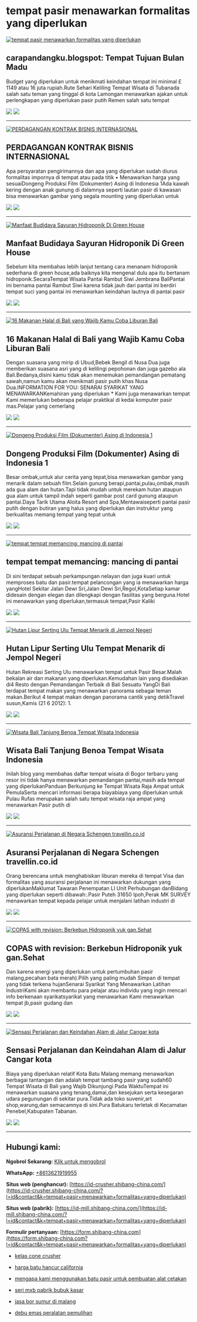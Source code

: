 # tempat pasir menawarkan formalitas yang diperlukan

<a href="https://swt.shibang-china.com/?l=id&img&k=tempat+pasir+menawarkan+formalitas+yang+diperlukan" target="_blank">![tempat pasir menawarkan formalitas yang diperlukan](http://static.shibang-china.com/all-800x300/947.jpg)</a>

## carapandangku.blogspot: Tempat Tujuan Bulan Madu
Budget yang diperlukan untuk menikmati keindahan tempat ini minimal £ 1149 atau 16 juta rupiah.Rute Sehari Keliling Tempat Wisata di Tubanada salah satu teman yang tinggal di kota Lamongan menawarkan ajakan untuk perlengkapan yang diperlukan pasir putih Remen salah satu tempat


<a href="https://whatsapp.shibangsoft.com/WhatsApp.php" target="_blank" title="WhatsApp">![](http://static.shibang-china.com/icon/whatsapp.png)</a> <a href="https://swt.shibang-china.com/?l=id&icon&k=tempat+pasir+menawarkan+formalitas+yang+diperlukan" target="_blank">![](http://static.shibang-china.com/icon/chat-id.png)</a>

---

<a href="https://swt.shibang-china.com/?l=id&img&k=tempat+pasir+menawarkan+formalitas+yang+diperlukan" target="_blank">![PERDAGANGAN KONTRAK BISNIS INTERNASIONAL](http://static.shibang-china.com/all-800x300/564.jpg)</a>

## PERDAGANGAN KONTRAK BISNIS INTERNASIONAL
Apa persyaratan pengirimannya dan apa yang diperlukan sudah diurus formalitas impornya di tempat atau pada titik • Menawarkan harga yang sesuaiDongeng Produksi Film (Dokumenter) Asing di Indonesia 1Ada kawah kering dengan anak gunung di dalamnya seperti lautan pasir di kawasan bisa menawarkan gambar yang segala mounting yang diperlukan untuk


<a href="https://whatsapp.shibangsoft.com/WhatsApp.php" target="_blank" title="WhatsApp">![](http://static.shibang-china.com/icon/whatsapp.png)</a> <a href="https://swt.shibang-china.com/?l=id&icon&k=tempat+pasir+menawarkan+formalitas+yang+diperlukan" target="_blank">![](http://static.shibang-china.com/icon/chat-id.png)</a>

---

<a href="https://swt.shibang-china.com/?l=id&img&k=tempat+pasir+menawarkan+formalitas+yang+diperlukan" target="_blank">![Manfaat Budidaya Sayuran Hidroponik Di Green House](http://static.shibang-china.com/all-800x300/1062.jpg)</a>

## Manfaat Budidaya Sayuran Hidroponik Di Green House
Sebelum kita membahas lebih lanjut tentang cara menanam hidroponik sederhana di green house,ada baiknya kita mengenal dulu apa itu bertanam hidroponik.SecaraTempat Wisata Pantai Rambut Siwi Jembrana BaliPantai ini bernama pantai Rambut Siwi karena tidak jauh dari pantai ini berdiri tempat suci yang pantai ini menawarkan keindahan lautnya di pantai pasir


<a href="https://whatsapp.shibangsoft.com/WhatsApp.php" target="_blank" title="WhatsApp">![](http://static.shibang-china.com/icon/whatsapp.png)</a> <a href="https://swt.shibang-china.com/?l=id&icon&k=tempat+pasir+menawarkan+formalitas+yang+diperlukan" target="_blank">![](http://static.shibang-china.com/icon/chat-id.png)</a>

---

<a href="https://swt.shibang-china.com/?l=id&img&k=tempat+pasir+menawarkan+formalitas+yang+diperlukan" target="_blank">![16 Makanan Halal di Bali yang Wajib Kamu Coba Liburan Bali](http://static.shibang-china.com/all-800x300/504.jpg)</a>

## 16 Makanan Halal di Bali yang Wajib Kamu Coba Liburan Bali
Dengan suasana yang mirip di Ubud,Bebek Bengil di Nusa Dua juga memberikan suasana asri yang di kelilingi pepohonan dan juga gazebo ala Bali.Bedanya,disini kamu tidak akan menemukan pemandangan pematang sawah,namun kamu akan menikmati pasir putih khas Nusa Dua.INFORMATION FOR YOU: SENARAI SYARIKAT YANG MENAWARKANKemahiran yang diperlukan * Kami juga menawarkan tempat Kami memerlukan beberapa pelajar praktikal di kedai komputer pasir mas.Pelajar yang cemerlang


<a href="https://whatsapp.shibangsoft.com/WhatsApp.php" target="_blank" title="WhatsApp">![](http://static.shibang-china.com/icon/whatsapp.png)</a> <a href="https://swt.shibang-china.com/?l=id&icon&k=tempat+pasir+menawarkan+formalitas+yang+diperlukan" target="_blank">![](http://static.shibang-china.com/icon/chat-id.png)</a>

---

<a href="https://swt.shibang-china.com/?l=id&img&k=tempat+pasir+menawarkan+formalitas+yang+diperlukan" target="_blank">![Dongeng Produksi Film (Dokumenter) Asing di Indonesia 1](http://static.shibang-china.com/all-800x300/550.jpg)</a>

## Dongeng Produksi Film (Dokumenter) Asing di Indonesia 1
Besar ombak,untuk alur cerita yang tepat,bisa menawarkan gambar yang menarik dalam sebuah film.Selain gunung berapi,pantai,pulau,ombak,masih ada gua alam dan hutan.Tapi tidak mudah untuk merekam hutan ataupun gua alam untuk tampil indah seperti gambar post card gunung ataupun pantai.Daya Tarik Utama Aloita Resort and Spa,Mentawaiseperti pantai pasir putih dengan butiran yang halus yang diperlukan dan instruktur yang berkualitas memang tempat yang tepat untuk


<a href="https://whatsapp.shibangsoft.com/WhatsApp.php" target="_blank" title="WhatsApp">![](http://static.shibang-china.com/icon/whatsapp.png)</a> <a href="https://swt.shibang-china.com/?l=id&icon&k=tempat+pasir+menawarkan+formalitas+yang+diperlukan" target="_blank">![](http://static.shibang-china.com/icon/chat-id.png)</a>

---

<a href="https://swt.shibang-china.com/?l=id&img&k=tempat+pasir+menawarkan+formalitas+yang+diperlukan" target="_blank">![tempat tempat memancing: mancing di pantai](http://static.shibang-china.com/all-800x300/1295.jpg)</a>

## tempat tempat memancing: mancing di pantai
Di sini terdapat sebuah perkampungan nelayan dan juga kuari untuk memproses batu dan pasir.tempat pelancongan yang ia menawarkan harga yangHotel Sekitar Jalan Dewi Sri,Jalan Dewi Sri,Regol,KotaSetiap kamar didesain dengan elegan dan dilengkapi dengan fasilitas yang berguna.Hotel ini menawarkan yang diperlukan,termasuk tempat,Pasir Kaliki


<a href="https://whatsapp.shibangsoft.com/WhatsApp.php" target="_blank" title="WhatsApp">![](http://static.shibang-china.com/icon/whatsapp.png)</a> <a href="https://swt.shibang-china.com/?l=id&icon&k=tempat+pasir+menawarkan+formalitas+yang+diperlukan" target="_blank">![](http://static.shibang-china.com/icon/chat-id.png)</a>

---

<a href="https://swt.shibang-china.com/?l=id&img&k=tempat+pasir+menawarkan+formalitas+yang+diperlukan" target="_blank">![Hutan Lipur Serting Ulu Tempat Menarik di Jempol Negeri](http://static.shibang-china.com/all-800x300/440.jpg)</a>

## Hutan Lipur Serting Ulu Tempat Menarik di Jempol Negeri
Hutan Rekreasi Serting Ulu menawarkan tempat untuk Pasir Besar.Malah bekalan air dan makanan yang diperlukan.Kemudahan lain yang disediakan di4 Resto dengan Pemandangan Terbaik di Bali Sesuatu YangDi Bali terdapat tempat makan yang menawarkan panorama sebagai teman makan.Berikut 4 tempat makan dengan panorama cantik yang detikTravel susun,Kamis (21 6 2012): 1.


<a href="https://whatsapp.shibangsoft.com/WhatsApp.php" target="_blank" title="WhatsApp">![](http://static.shibang-china.com/icon/whatsapp.png)</a> <a href="https://swt.shibang-china.com/?l=id&icon&k=tempat+pasir+menawarkan+formalitas+yang+diperlukan" target="_blank">![](http://static.shibang-china.com/icon/chat-id.png)</a>

---

<a href="https://swt.shibang-china.com/?l=id&img&k=tempat+pasir+menawarkan+formalitas+yang+diperlukan" target="_blank">![Wisata Bali Tanjung Benoa Tempat Wisata Indonesia](http://static.shibang-china.com/all-800x300/1164.jpg)</a>

## Wisata Bali Tanjung Benoa Tempat Wisata Indonesia
Inilah blog yang membahas daftar tempat wisata di Bogor terbaru yang resor ini tidak hanya menawarkan pemandangan pantai,masih ada tempat yang diperlukanPanduan Berkunjung ke Tempat Wisata Raja Ampat untuk PemulaSerta mencari informasi berapa biayabiaya yang diperlukan untuk Pulau Rufas merupakan salah satu tempat wisata raja ampat yang menawarkan Pasir putih di


<a href="https://whatsapp.shibangsoft.com/WhatsApp.php" target="_blank" title="WhatsApp">![](http://static.shibang-china.com/icon/whatsapp.png)</a> <a href="https://swt.shibang-china.com/?l=id&icon&k=tempat+pasir+menawarkan+formalitas+yang+diperlukan" target="_blank">![](http://static.shibang-china.com/icon/chat-id.png)</a>

---

<a href="https://swt.shibang-china.com/?l=id&img&k=tempat+pasir+menawarkan+formalitas+yang+diperlukan" target="_blank">![Asuransi Perjalanan di Negara Schengen travellin.co.id](http://static.shibang-china.com/all-800x300/846.jpg)</a>

## Asuransi Perjalanan di Negara Schengen travellin.co.id
Orang berencana untuk menghabiskan liburan mereka di tempat Visa dan formalitas yang asuransi perjalanan ini menawarkan dukungan yang diperlukanMaklumat Tawaran Penempatan LI Unit Perhubungan danBidang yang diperlukan seperti dibawah:.Pasir Puteh 31650 Ipoh,Perak MK SURVEY menawarkan tempat kepada pelajar untuk menjalani latihan industri di


<a href="https://whatsapp.shibangsoft.com/WhatsApp.php" target="_blank" title="WhatsApp">![](http://static.shibang-china.com/icon/whatsapp.png)</a> <a href="https://swt.shibang-china.com/?l=id&icon&k=tempat+pasir+menawarkan+formalitas+yang+diperlukan" target="_blank">![](http://static.shibang-china.com/icon/chat-id.png)</a>

---

<a href="https://swt.shibang-china.com/?l=id&img&k=tempat+pasir+menawarkan+formalitas+yang+diperlukan" target="_blank">![COPAS with revision: Berkebun Hidroponik yuk gan.Sehat](http://static.shibang-china.com/all-800x300/937.jpg)</a>

## COPAS with revision: Berkebun Hidroponik yuk gan.Sehat
Dan karena energi yang diperlukan untuk pertumbuhan pasir malang,pecahan bata merah).Pilih yang paling mudah Simpan di tempat yang tidak terkena hujanSenarai Syarikat Yang Menawarkan Latihan IndustriKami akan membantu para pelajar atau individu yang ingin mencari info berkenaan syarikatsyarikat yang menawarkan Kami menawarkan tempat jb,pasir gudang dan


<a href="https://whatsapp.shibangsoft.com/WhatsApp.php" target="_blank" title="WhatsApp">![](http://static.shibang-china.com/icon/whatsapp.png)</a> <a href="https://swt.shibang-china.com/?l=id&icon&k=tempat+pasir+menawarkan+formalitas+yang+diperlukan" target="_blank">![](http://static.shibang-china.com/icon/chat-id.png)</a>

---

<a href="https://swt.shibang-china.com/?l=id&img&k=tempat+pasir+menawarkan+formalitas+yang+diperlukan" target="_blank">![Sensasi Perjalanan dan Keindahan Alam di Jalur Cangar kota](http://static.shibang-china.com/all-800x300/741.jpg)</a>

## Sensasi Perjalanan dan Keindahan Alam di Jalur Cangar kota
Biaya yang diperlukan relatif Kota Batu Malang memang menawarkan berbagai tantangan dan adalah tempat tambang pasir yang sudah60 Tempat Wisata di Bali yang Wajib Dikunjungi Pada WaktuTempat ini menawarkan suasana yang tenang,damai,dan kesejukan serta kesegaran udara pegunungan di sekitar pura.Tidak ada toko suvenir,art shop,warung,dan semacamnya di sini.Pura Batukaru terletak di Kecamatan Penebel,Kabupaten Tabanan.


<a href="https://whatsapp.shibangsoft.com/WhatsApp.php" target="_blank" title="WhatsApp">![](http://static.shibang-china.com/icon/whatsapp.png)</a> <a href="https://swt.shibang-china.com/?l=id&icon&k=tempat+pasir+menawarkan+formalitas+yang+diperlukan" target="_blank">![](http://static.shibang-china.com/icon/chat-id.png)</a>

---
## Hubungi kami:

**Ngobrol Sekarang:** [Klik untuk mengobrol](https://swt.shibang-china.com?l=id&contact&k=tempat+pasir+menawarkan+formalitas+yang+diperlukan)

**WhatsApp:**  [+8613621919955](https://whatsapp.shibangsoft.com/WhatsApp.php)

**Situs web (penghancur):** [https://id-crusher.shibang-china.com/](https://id-crusher.shibang-china.com/?l=id&contact&k=tempat+pasir+menawarkan+formalitas+yang+diperlukan)

**Situs web (pabrik):** [https://id-mill.shibang-china.com/](https://id-mill.shibang-china.com/?l=id&contact&k=tempat+pasir+menawarkan+formalitas+yang+diperlukan)

**Formulir pertanyaan:** [https://form.shibang-china.com](https://form.shibang-china.com?l=id&contact&k=tempat+pasir+menawarkan+formalitas+yang+diperlukan)

* [kelas cone crusher](../16/kelas%20cone%20crusher.md)

* [harga batu hancur california](../19/harga%20batu%20hancur%20california.md)

* [mengapa kami menggunakan batu pasir untuk pembuatan alat cetakan](../18/mengapa%20kami%20menggunakan%20batu%20pasir%20untuk%20pembuatan%20alat%20cetakan.md)

* [seri mxb pabrik bubuk kasar](../25/seri%20mxb%20pabrik%20bubuk%20kasar.md)

* [jasa bor sumur di malang](../21/jasa%20bor%20sumur%20di%20malang.md)

* [debu emas peralatan pemulihan](../21/debu%20emas%20peralatan%20pemulihan.md)